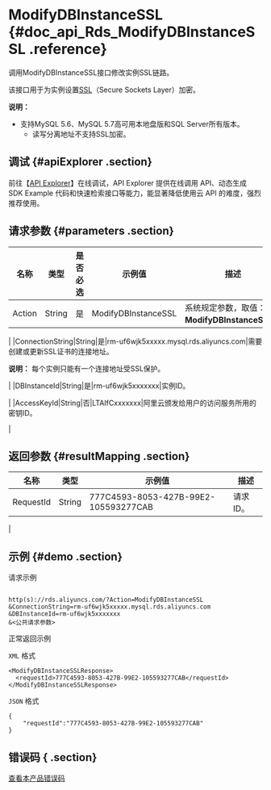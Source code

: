 # ModifyDBInstanceSSL {#doc_api_Rds_ModifyDBInstanceSSL .reference}

调用ModifyDBInstanceSSL接口修改实例SSL链路。

该接口用于为实例设置[SSL](~~32474~~)（Secure Sockets Layer）加密。

**说明：** 

-   支持MySQL 5.6、MySQL 5.7高可用本地盘版和SQL Server所有版本。
    -   读写分离地址不支持SSL加密。

## 调试 {#apiExplorer .section}

前往【[API Explorer](https://api.aliyun.com/#product=Rds&api=ModifyDBInstanceSSL)】在线调试，API Explorer 提供在线调用 API、动态生成 SDK Example 代码和快速检索接口等能力，能显著降低使用云 API 的难度，强烈推荐使用。

## 请求参数 {#parameters .section}

|名称|类型|是否必选|示例值|描述|
|--|--|----|---|--|
|Action|String|是|ModifyDBInstanceSSL|系统规定参数，取值：**ModifyDBInstanceSSL**。

 |
|ConnectionString|String|是|rm-uf6wjk5xxxxx.mysql.rds.aliyuncs.com|需要创建或更新SSL证书的连接地址。

 **说明：** 每个实例只能有一个连接地址受SSL保护。

 |
|DBInstanceId|String|是|rm-uf6wjk5xxxxxxx|实例ID。

 |
|AccessKeyId|String|否|LTAIfCxxxxxxx|阿里云颁发给用户的访问服务所用的密钥ID。

 |

## 返回参数 {#resultMapping .section}

|名称|类型|示例值|描述|
|--|--|---|--|
|RequestId|String|777C4593-8053-427B-99E2-105593277CAB|请求ID。

 |

## 示例 {#demo .section}

请求示例

``` {#request_demo}

http(s)://rds.aliyuncs.com/?Action=ModifyDBInstanceSSL
&ConnectionString=rm-uf6wjk5xxxxx.mysql.rds.aliyuncs.com
&DBInstanceId=rm-uf6wjk5xxxxxxx
&<公共请求参数>

```

正常返回示例

`XML` 格式

``` {#xml_return_success_demo}
<ModifyDBInstanceSSLResponse>
  <requestId>777C4593-8053-427B-99E2-105593277CAB</requestId>
</ModifyDBInstanceSSLResponse>

```

`JSON` 格式

``` {#json_return_success_demo}
{
	"requestId":"777C4593-8053-427B-99E2-105593277CAB"
}
```

## 错误码 { .section}

[查看本产品错误码](https://error-center.aliyun.com/status/product/Rds)


